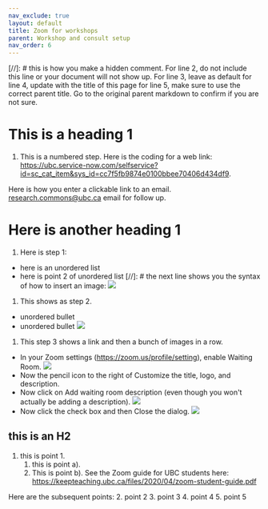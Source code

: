 ```yaml
---
nav_exclude: true
layout: default
title: Zoom for workshops 
parent: Workshop and consult setup 
nav_order: 6
---
```

[//]: # this is how you make a hidden comment. For line 2, do not include this line or your document will not show up. For line 3, leave as default for line 4, update with the title of this page for line 5, make sure to use the correct parent title. Go to the original parent markdown to confirm if you are not sure.

# This is a heading 1
1. This is a numbered step. Here is the coding for a web link:
<a href="https://ubc.service-now.com/selfservice?id=sc_cat_item&sys_id=cc7f5fb9874e0100bbee70406d434df9" target="_blank">https://ubc.service-now.com/selfservice?id=sc_cat_item&sys_id=cc7f5fb9874e0100bbee70406d434df9</a>.     

Here is how you enter a clickable link to an email. [research.commons@ubc.ca](mailto:research.commons@ubc.ca) email for follow up.    

# Here is another heading 1
1. Here is step 1:
  * here is an unordered list
  * here is point 2 of unordered list
[//]: # the next line shows you the syntax of how to insert an image:
![](../../assets/images/zoomsettings1.png)    
1. This shows as step 2.
  * unordered bullet
  * unordered bullet
  ![](../../assets/images/zoomsettings2.png)   
1. This step 3 shows a link and then a bunch of images in a row.
  * In your Zoom settings (<a href="https://zoom.us/profile/setting" target="_blank">https://zoom.us/profile/setting</a>), enable Waiting Room. 
![](../../assets/images/waitingroomenabled.png)
  * Now the pencil icon to the right of Customize the title, logo, and description.
  * Now click on Add waiting room description (even though you won't actually be adding a description).
![](../../assets/images/Addingwaitingroomdescription3.png)
  * Now click the check box and then Close the dialog.
![](../../assets/images/checkmark4donothing.png)  

## this is an H2
1. this is point 1.  
   1. this is point a). 
   2. This is point b). See the Zoom guide for UBC students here:  <a href="https://keepteaching.ubc.ca/files/2020/04/zoom-student-guide.pdf" target="_blank">https://keepteaching.ubc.ca/files/2020/04/zoom-student-guide.pdf</a>    
   
Here are the subsequent points:
2. point 2
3. point 3
4. point 4
5. point 5    



   


